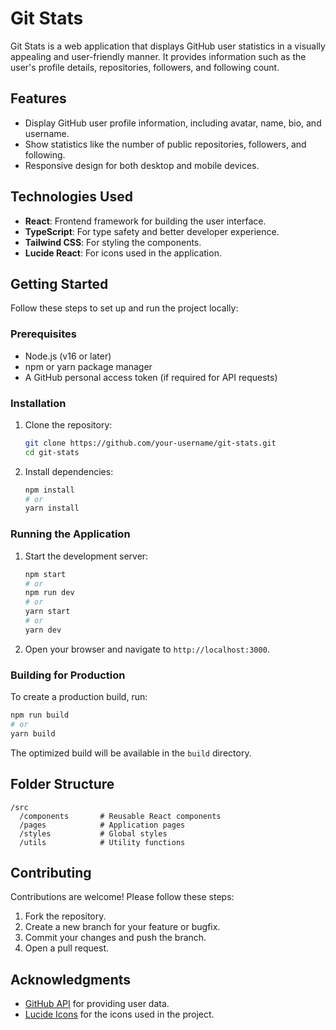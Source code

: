 # Git Stats

Git Stats is a web application that displays GitHub user statistics in a visually appealing and user-friendly manner. It provides information such as the user's profile details, repositories, followers, and following count.

## Features

- Display GitHub user profile information, including avatar, name, bio, and username.
- Show statistics like the number of public repositories, followers, and following.
- Responsive design for both desktop and mobile devices.

## Technologies Used

- **React**: Frontend framework for building the user interface.
- **TypeScript**: For type safety and better developer experience.
- **Tailwind CSS**: For styling the components.
- **Lucide React**: For icons used in the application.

## Getting Started

Follow these steps to set up and run the project locally:

### Prerequisites

- Node.js (v16 or later)
- npm or yarn package manager
- A GitHub personal access token (if required for API requests)

### Installation

1. Clone the repository:
   ```bash
   git clone https://github.com/your-username/git-stats.git
   cd git-stats
   ```

2. Install dependencies:
   ```bash
   npm install
   # or
   yarn install
   ```


### Running the Application

1. Start the development server:
   ```bash
   npm start
   # or
   npm run dev
   # or
   yarn start
   # or
   yarn dev
   ```

2. Open your browser and navigate to `http://localhost:3000`.

### Building for Production

To create a production build, run:
```bash
npm run build
# or
yarn build
```

The optimized build will be available in the `build` directory.

## Folder Structure

```
/src
  /components       # Reusable React components
  /pages            # Application pages
  /styles           # Global styles
  /utils            # Utility functions
```

## Contributing

Contributions are welcome! Please follow these steps:

1. Fork the repository.
2. Create a new branch for your feature or bugfix.
3. Commit your changes and push the branch.
4. Open a pull request.


## Acknowledgments

- [GitHub API](https://docs.github.com/en/rest) for providing user data.
- [Lucide Icons](https://lucide.dev/) for the icons used in the project.
